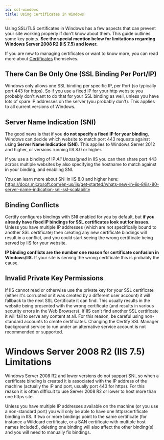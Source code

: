 ```yaml
---
id: ssl-windows
title: Using Certificates in Windows
---
```


Using SSL/TLS certificates in Windows has a few aspects that can prevent your site working properly if don't know about them. This guide outlines some key points. **See the special mention below for limitations regarding Windows Server 2008 R2 (IIS 7.5) and lower.**

If you are new to managing certificates or want to know more, you can read more about [Certificates](certificates.md) themselves.

## There Can Be Only One (SSL Binding Per Port/IP)
Windows only allows one SSL binding per specific IP, per Port (so typically port 443 for https). So if you use a fixed IP for your http website you probably don't want to do that for your SSL binding as well, unless you have lots of spare IP addresses on the server (you probably don't). This applies to all current versions of Windows.

## Server Name Indication (SNI)
The good news is that if you **do not specify a fixed IP for your binding**, Windows can decide which website to match port 443 requests against using **Server Name Indication (SNI)**. This applies to Windows Server 2012 and higher, or versions running IIS 8.0 or higher.

If you use a binding of IP *All Unassigned* in IIS you can then share port 443 across multiple websites by also specifying the hostname to match against in your binding, and enabling SNI.

You can learn more about SNI in IIS 8.0 and higher here: https://docs.microsoft.com/en-us/iis/get-started/whats-new-in-iis-8/iis-80-server-name-indication-sni-ssl-scalability

## Binding Conflicts
Certify configures bindings with SNI enabled for you by default, but **if you already have fixed IP bindings for SSL certificates look out for issues**. Unless you have multiple IP addresses (which are not specifically bound to another SSL certificate) then creating any new certificate bindings will result in a conflict, and you could start seeing the wrong certificate being served by IIS for your website. 

**IP binding conflicts are the number one reason for certificate confusion in Windows/IIS.** 
If your site is serving the wrong certificate this is probably the cause.

 ## Invalid Private Key Permissions
If IIS cannot read or otherwise use the private key for your SSL certificate (either it's corrupted or it was created by a different user account) it will fallback to the next SSL Certificate it can find. This usually results in the website being presented with the wrong certificate (and results in various security errors in the Web Browsers). If IIS can't find another SSL certificate it will fail to serve any content at all. For this reason, be careful using non-standard accounts to create certificates. Changing the Certify SSL Manager background service to run under an alternative service account is not recommended or supported.

# Windows Server 2008 R2 (IIS 7.5) Limitations
Windows Server 2008 R2 and lower versions do not support SNI, so when a certificate binding is created it is associated with the IP address of the machine (actually the IP and port, usually port 443 for https). For this reason it is often difficult to use Server 2008 R2 or lower to host more than one https site.

 Unless you have multiple IP addresses available on the machine (or you use a non-standard port) you will only be able to have one https/certificate binding in IIS. If two or more bindings point to the same certificate (for instance a Wildcard certificate, or a SAN certificate with multiple host names included), deleting one binding will also affect the other binding(s) and you will need to manually fix bindings.


